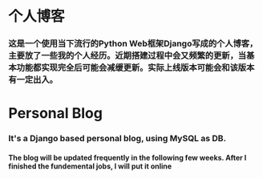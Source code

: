 # 个人博客
### 这是一个使用当下流行的Python Web框架Django写成的个人博客，主要放了一些我的个人经历。近期搭建过程中会又频繁的更新，当基本功能都实现完全后可能会减缓更新。实际上线版本可能会和该版本有一定出入。

# Personal Blog
### It's a Django based personal blog, using MySQL as DB.
#### The blog will be updated frequently in the following few weeks. After I finished the fundemental jobs, I will put it online
